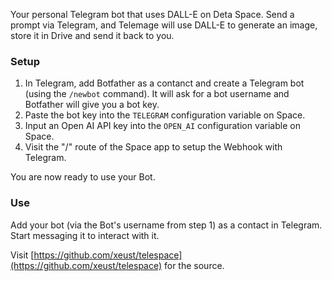 Your personal Telegram bot that uses DALL-E on Deta Space. Send a prompt via Telegram, and Telemage will use DALL-E to generate an image, store it in Drive and send it back to you.

### Setup

1. In Telegram, add Botfather as a contanct and create a Telegram bot (using the  `/newbot` command). It will ask for a bot username and Botfather will give you a bot key.
2. Paste the bot key into the `TELEGRAM` configuration variable on Space.
3. Input an Open AI API key into the `OPEN_AI` configuration variable on Space.
4. Visit the "/" route of the Space app to setup the Webhook with Telegram.

You are now ready to use your Bot.

### Use

Add your bot (via the Bot's username from step 1) as a contact in Telegram. Start messaging it to interact with it. 

Visit [https://github.com/xeust/telespace](https://github.com/xeust/telespace) for the source.
